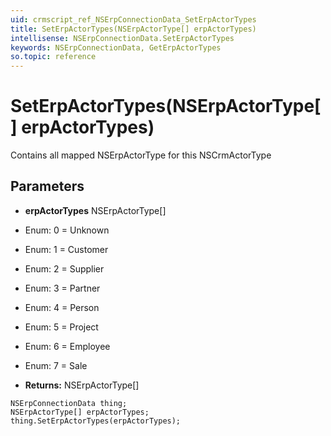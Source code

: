 ```yaml
---
uid: crmscript_ref_NSErpConnectionData_SetErpActorTypes
title: SetErpActorTypes(NSErpActorType[] erpActorTypes)
intellisense: NSErpConnectionData.SetErpActorTypes
keywords: NSErpConnectionData, GetErpActorTypes
so.topic: reference
---
```


# SetErpActorTypes(NSErpActorType[] erpActorTypes)

Contains all mapped NSErpActorType for this NSCrmActorType

## Parameters

* **erpActorTypes** NSErpActorType[]
* Enum: 0 = Unknown
* Enum: 1 = Customer
* Enum: 2 = Supplier
* Enum: 3 = Partner
* Enum: 4 = Person
* Enum: 5 = Project
* Enum: 6 = Employee
* Enum: 7 = Sale

* **Returns:** NSErpActorType[]

```crmscript
NSErpConnectionData thing;
NSErpActorType[] erpActorTypes;
thing.SetErpActorTypes(erpActorTypes);
```

